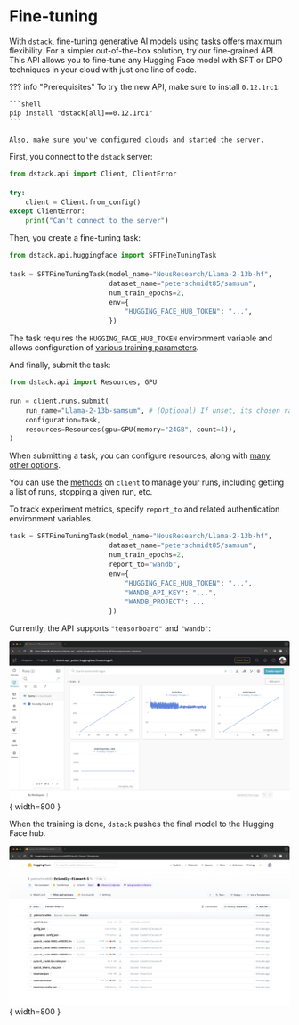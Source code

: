 # Fine-tuning

With `dstack`, fine-tuning generative AI models using [tasks](tasks.md) offers maximum flexibility. 
For a simpler out-of-the-box solution, try our fine-grained API. This API allows you to fine-tune any 
Hugging Face model with SFT or DPO techniques in your cloud with just one line of code. 

??? info "Prerequisites"
    To try the new API, make sure to install `0.12.1rc1`:

    ```shell
    pip install "dstack[all]==0.12.1rc1"
    ```

    Also, make sure you've configured clouds and started the server.

First, you connect to the `dstack` server:

```python
from dstack.api import Client, ClientError

try:
    client = Client.from_config()
except ClientError:
    print("Can't connect to the server")
```

Then, you create a fine-tuning task:

```python
from dstack.api.huggingface import SFTFineTuningTask

task = SFTFineTuningTask(model_name="NousResearch/Llama-2-13b-hf",
                         dataset_name="peterschmidt85/samsum",
                         num_train_epochs=2,
                         env={
                             "HUGGING_FACE_HUB_TOKEN": "...",
                         })
```

The task requires the `HUGGING_FACE_HUB_TOKEN` environment
variable and allows configuration of [various training parameters](../../docs/reference/api/python/index.md#dstack.api.huggingface.SFTFineTuningTask).

And finally, submit the task:

```python
from dstack.api import Resources, GPU

run = client.runs.submit(
    run_name="Llama-2-13b-samsum", # (Optional) If unset, its chosen randomly
    configuration=task,
    resources=Resources(gpu=GPU(memory="24GB", count=4)),
)
```

When submitting a task, you can configure resources, along with [many other options](../../docs/reference/api/python/index.md#dstack.api.RunCollection.submit).

You can use the [methods](../../docs/reference/api/python/index.md#dstack.api.Client) on `client` to manage your runs, including getting a list of runs, stopping a given
run, etc.

To track experiment metrics, specify `report_to` and related authentication environment variables.

```python
task = SFTFineTuningTask(model_name="NousResearch/Llama-2-13b-hf",
                         dataset_name="peterschmidt85/samsum",
                         num_train_epochs=2,
                         report_to="wandb",
                         env={
                             "HUGGING_FACE_HUB_TOKEN": "...",
                             "WANDB_API_KEY": "...",
                             "WANDB_PROJECT": ...
                         })
```

Currently, the API supports `"tensorboard"` and `"wandb"`:

![](../../assets/images/dstack-finetuning-wandb.png){ width=800 }

When the training is done, `dstack` pushes the final model to the Hugging Face hub.

![](../../assets/images/dstack-finetuning-hf.png){ width=800 }